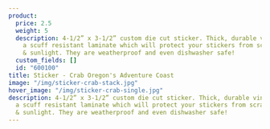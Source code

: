 ```yaml
---
product:
  price: 2.5
  weight: 5
  description: 4-1/2” x 3-1/2” custom die cut sticker. Thick, durable vinyl  with
    a scuff resistant laminate which will protect your stickers from scratches, water
    & sunlight. They are weatherproof and even dishwasher safe!
  custom_fields: []
  id: "600100"
title: Sticker - Crab Oregon's Adventure Coast
image: "/img/sticker-crab-stack.jpg"
hover_image: "/img/sticker-crab-single.jpg"
description: 4-1/2” x 3-1/2” custom die cut sticker. Thick, durable vinyl  with
  a scuff resistant laminate which will protect your stickers from scratches, water
  & sunlight. They are weatherproof and even dishwasher safe!
---
```

